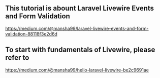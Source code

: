 ## This tutorial is abount Laravel Livewire Events and Form Validation
https://medium.com/@mansha99/laravel-livewire-events-and-form-validation-88118f3e2d6d
## To start with fundamentals of Livewire, please refer to 
https://medium.com/@mansha99/hello-laravel-livewire-be2c9691ae